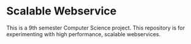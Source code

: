 Scalable Webservice
==================

This is a 9th semester Computer Science project. This repository is for experimenting with high performance, scalable webservices. 
